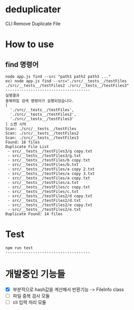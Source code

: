 # deduplicater
CLI Remove Duplicate File

# How to use
## find 명령어
```
node app.js find --src "path1 path2 path3 ..."
ex) node app.js find --src="./src/__tests__/testFiles ./src/__tests__/testFiles2 ./src/__tests__/testFiles3"
-------------------------------------
실행결과
중복파일 검색 명령어가 실행되었습니다.
[
  './src/__tests__/testFiles',
  './src/__tests__/testFiles2',
  './src/__tests__/testFiles3'
] 스캔 시작
Scan: ./src/__tests__/testFiles
Scan: ./src/__tests__/testFiles2
Scan: ./src/__tests__/testFiles3
Found: 16 files
Duplicate File List
 - src/__tests__/testFiles3/g copy.txt
 - src/__tests__/testFiles3/g.txt
 - src/__tests__/testFiles/b copy.txt
 - src/__tests__/testFiles/b.txt
 - src/__tests__/testFiles/a copy 2.txt
 - src/__tests__/testFiles/a copy 3.txt
 - src/__tests__/testFiles/a copy.txt
 - src/__tests__/testFiles/a.txt
 - src/__tests__/testFiles/c copy.txt
 - src/__tests__/testFiles/c.txt
 - src/__tests__/testFiles2/d copy.txt
 - src/__tests__/testFiles2/d.txt
 - src/__tests__/testFiles2/e copy.txt
 - src/__tests__/testFiles2/e.txt
Duplicate Found: 14 files
```

# Test
```
npm run test
-------------------------------------
```

# 개발중인 기능들
- [x] 부분적으로 hash값을 계산해서 반환기능 -> FileInfo class
- [ ] 파일 중복 검사 모듈
- [ ] cli 입력 처리 모듈
